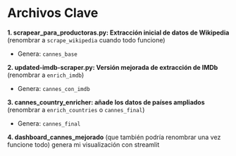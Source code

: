 # Archivos Clave

**1. scrapear_para_productoras.py: Extracción inicial de datos de Wikipedia**
(renombrar a `scrape_wikipedia` cuando todo funcione)
- Genera: `cannes_base`

**2. updated-imdb-scraper.py: Versión mejorada de extracción de IMDb**
(renombrar a `enrich_imdb`)
- Genera: `cannes_con_imdb`

**3. cannes_country_enricher: añade los datos de países ampliados**
(renombrar a `enrich_countries` o `cannes_final`)
- Genera: `cannes_final`

**4. dashboard_cannes_mejorado**
(que también podría renombrar una vez funcione todo)
genera mi visualización con streamlit 



